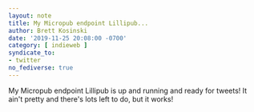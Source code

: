 ```yaml
---
layout: note
title: My Micropub endpoint Lillipub...
author: Brett Kosinski
date: '2019-11-25 20:08:00 -0700'
category: [ indieweb ]
syndicate_to:
- twitter
no_fediverse: true
---
```

My Micropub endpoint Lillipub is up and running and ready for tweets!  It ain't pretty and there's lots left to do, but it works!

